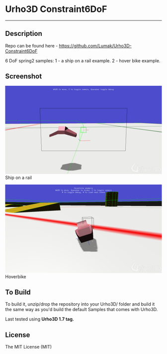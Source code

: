 # Urho3D Constraint6DoF
-----------------------------------------------------------------------------------

Description
-----------------------------------------------------------------------------------
Repo can be found here - https://github.com/Lumak/Urho3D-Constraint6DoF

6 DoF spring2 samples:
1 - a ship on a rail example.
2 - hover bike example.

Screenshot
-----------------------------------------------------------------------------------
![alt tag](https://github.com/Lumak/Urho3D-Constraint6DoF/blob/master/screenshot/Screenshot_Rail.png)
Ship on a rail

![alt tag](https://github.com/Lumak/Urho3D-Constraint6DoF/blob/master/screenshot/Screenshot_Hoverbike.png)
Hoverbike

To Build
-----------------------------------------------------------------------------------
To build it, unzip/drop the repository into your Urho3D/ folder and build it the same way as you'd build the default Samples that comes with Urho3D.

Last tested using **Urho3D 1.7 tag.**

License
-----------------------------------------------------------------------------------
The MIT License (MIT)











